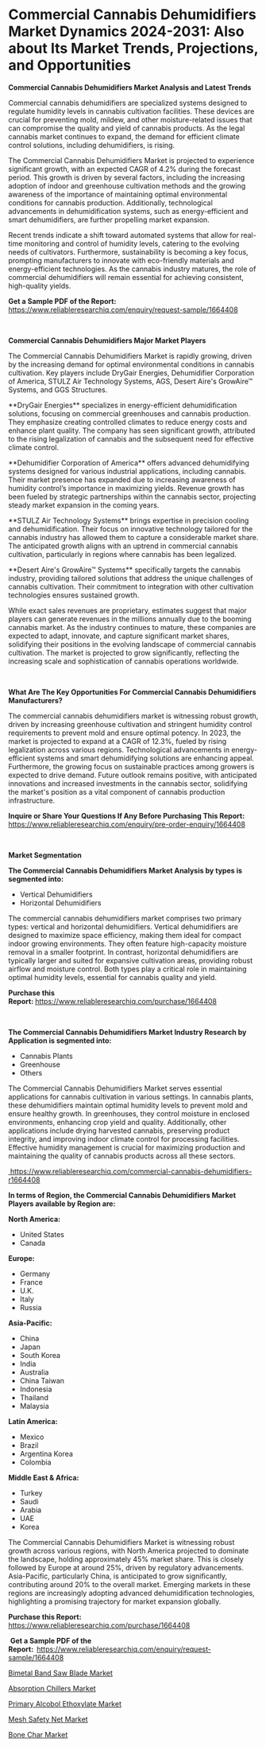 <p><h1>Commercial Cannabis Dehumidifiers Market Dynamics 2024-2031: Also about Its Market Trends, Projections, and Opportunities</h1></p><p><strong>Commercial Cannabis Dehumidifiers Market Analysis and Latest Trends</strong></p>
<p><p>Commercial cannabis dehumidifiers are specialized systems designed to regulate humidity levels in cannabis cultivation facilities. These devices are crucial for preventing mold, mildew, and other moisture-related issues that can compromise the quality and yield of cannabis products. As the legal cannabis market continues to expand, the demand for efficient climate control solutions, including dehumidifiers, is rising.</p><p>The Commercial Cannabis Dehumidifiers Market is projected to experience significant growth, with an expected CAGR of 4.2% during the forecast period. This growth is driven by several factors, including the increasing adoption of indoor and greenhouse cultivation methods and the growing awareness of the importance of maintaining optimal environmental conditions for cannabis production. Additionally, technological advancements in dehumidification systems, such as energy-efficient and smart dehumidifiers, are further propelling market expansion.</p><p>Recent trends indicate a shift toward automated systems that allow for real-time monitoring and control of humidity levels, catering to the evolving needs of cultivators. Furthermore, sustainability is becoming a key focus, prompting manufacturers to innovate with eco-friendly materials and energy-efficient technologies. As the cannabis industry matures, the role of commercial dehumidifiers will remain essential for achieving consistent, high-quality yields.</p></p>
<p><strong>Get a Sample PDF of the Report:&nbsp;</strong> <a href="https://www.reliableresearchiq.com/enquiry/request-sample/1664408?utm_campaign=1144&utm_medium=2&utm_source=Github&utm_content=ia&utm_term=09122024&utm_id=commercial-cannabis-dehumidifiers">https://www.reliableresearchiq.com/enquiry/request-sample/1664408</a></p>
<p>&nbsp;</p>
<p><strong>Commercial Cannabis Dehumidifiers Major Market Players</strong></p>
<p><p>The Commercial Cannabis Dehumidifiers Market is rapidly growing, driven by the increasing demand for optimal environmental conditions in cannabis cultivation. Key players include DryGair Energies, Dehumidifier Corporation of America, STULZ Air Technology Systems, AGS, Desert Aire's GrowAire™ Systems, and GGS Structures.</p><p>**DryGair Energies** specializes in energy-efficient dehumidification solutions, focusing on commercial greenhouses and cannabis production. They emphasize creating controlled climates to reduce energy costs and enhance plant quality. The company has seen significant growth, attributed to the rising legalization of cannabis and the subsequent need for effective climate control.</p><p>**Dehumidifier Corporation of America** offers advanced dehumidifying systems designed for various industrial applications, including cannabis. Their market presence has expanded due to increasing awareness of humidity control’s importance in maximizing yields. Revenue growth has been fueled by strategic partnerships within the cannabis sector, projecting steady market expansion in the coming years.</p><p>**STULZ Air Technology Systems** brings expertise in precision cooling and dehumidification. Their focus on innovative technology tailored for the cannabis industry has allowed them to capture a considerable market share. The anticipated growth aligns with an uptrend in commercial cannabis cultivation, particularly in regions where cannabis has been legalized.</p><p>**Desert Aire's GrowAire™ Systems** specifically targets the cannabis industry, providing tailored solutions that address the unique challenges of cannabis cultivation. Their commitment to integration with other cultivation technologies ensures sustained growth. </p><p>While exact sales revenues are proprietary, estimates suggest that major players can generate revenues in the millions annually due to the booming cannabis market. As the industry continues to mature, these companies are expected to adapt, innovate, and capture significant market shares, solidifying their positions in the evolving landscape of commercial cannabis cultivation. The market is projected to grow significantly, reflecting the increasing scale and sophistication of cannabis operations worldwide.</p></p>
<p>&nbsp;</p>
<p><strong>What Are The Key Opportunities For Commercial Cannabis Dehumidifiers Manufacturers?</strong></p>
<p><p>The commercial cannabis dehumidifiers market is witnessing robust growth, driven by increasing greenhouse cultivation and stringent humidity control requirements to prevent mold and ensure optimal potency. In 2023, the market is projected to expand at a CAGR of 12.3%, fueled by rising legalization across various regions. Technological advancements in energy-efficient systems and smart dehumidifying solutions are enhancing appeal. Furthermore, the growing focus on sustainable practices among growers is expected to drive demand. Future outlook remains positive, with anticipated innovations and increased investments in the cannabis sector, solidifying the market's position as a vital component of cannabis production infrastructure.</p></p>
<p><strong>Inquire or Share Your Questions If Any Before Purchasing This Report:</strong> <a href="https://www.reliableresearchiq.com/enquiry/pre-order-enquiry/1664408?utm_campaign=1144&utm_medium=2&utm_source=Github&utm_content=ia&utm_term=09122024&utm_id=commercial-cannabis-dehumidifiers">https://www.reliableresearchiq.com/enquiry/pre-order-enquiry/1664408</a></p>
<p>&nbsp;</p>
<p><strong>Market Segmentation</strong></p>
<p><strong>The Commercial Cannabis Dehumidifiers Market Analysis by types is segmented into:</strong></p>
<p><ul><li>Vertical Dehumidifiers</li><li>Horizontal Dehumidifiers</li></ul></p>
<p><p>The commercial cannabis dehumidifiers market comprises two primary types: vertical and horizontal dehumidifiers. Vertical dehumidifiers are designed to maximize space efficiency, making them ideal for compact indoor growing environments. They often feature high-capacity moisture removal in a smaller footprint. In contrast, horizontal dehumidifiers are typically larger and suited for expansive cultivation areas, providing robust airflow and moisture control. Both types play a critical role in maintaining optimal humidity levels, essential for cannabis quality and yield.</p></p>
<p><strong>Purchase this Report:&nbsp;</strong><a href="https://www.reliableresearchiq.com/purchase/1664408?utm_campaign=1144&utm_medium=2&utm_source=Github&utm_content=ia&utm_term=09122024&utm_id=commercial-cannabis-dehumidifiers">https://www.reliableresearchiq.com/purchase/1664408</a></p>
<p>&nbsp;</p>
<p><strong>The Commercial Cannabis Dehumidifiers Market Industry Research by Application is segmented into:</strong></p>
<p><ul><li>Cannabis Plants</li><li>Greenhouse</li><li>Others</li></ul></p>
<p><p>The Commercial Cannabis Dehumidifiers Market serves essential applications for cannabis cultivation in various settings. In cannabis plants, these dehumidifiers maintain optimal humidity levels to prevent mold and ensure healthy growth. In greenhouses, they control moisture in enclosed environments, enhancing crop yield and quality. Additionally, other applications include drying harvested cannabis, preserving product integrity, and improving indoor climate control for processing facilities. Effective humidity management is crucial for maximizing production and maintaining the quality of cannabis products across all these sectors.</p></p>
<p><a href="https://www.reliableresearchiq.com/commercial-cannabis-dehumidifiers-r1664408?utm_campaign=1144&utm_medium=2&utm_source=Github&utm_content=ia&utm_term=09122024&utm_id=commercial-cannabis-dehumidifiers">&nbsp;https://www.reliableresearchiq.com/commercial-cannabis-dehumidifiers-r1664408</a></p>
<p><strong>In terms of Region, the Commercial Cannabis Dehumidifiers Market Players available by Region are:</strong></p>
<p>
    <p> <strong> North America: </strong>
        <ul>
            <li>United States</li>
            <li>Canada</li>
        </ul>
        </p> 
    <p> <strong> Europe: </strong>
        <ul>
            <li>Germany</li>
            <li>France</li>
            <li>U.K.</li>
            <li>Italy</li>
            <li>Russia</li>
        </ul>
        </p> 
    <p> <strong> Asia-Pacific: </strong>
        <ul>
            <li>China</li>
            <li>Japan</li>
            <li>South Korea</li>
            <li>India</li>
            <li>Australia</li>
            <li>China Taiwan</li>
            <li>Indonesia</li>
            <li>Thailand</li>
            <li>Malaysia</li>
        </ul>
        </p> 
    <p> <strong> Latin America: </strong>
        <ul>
            <li>Mexico</li>
            <li>Brazil</li>
            <li>Argentina Korea</li>
            <li>Colombia</li>
        </ul>
        </p> 
    <p> <strong> Middle East & Africa: </strong>
        <ul>
            <li>Turkey</li>
            <li>Saudi</li>
            <li>Arabia</li>
            <li>UAE</li>
            <li>Korea</li>
        </ul>
    </p>
    </p>
<p><p>The Commercial Cannabis Dehumidifiers Market is witnessing robust growth across various regions, with North America projected to dominate the landscape, holding approximately 45% market share. This is closely followed by Europe at around 25%, driven by regulatory advancements. Asia-Pacific, particularly China, is anticipated to grow significantly, contributing around 20% to the overall market. Emerging markets in these regions are increasingly adopting advanced dehumidification technologies, highlighting a promising trajectory for market expansion globally.</p></p>
<p><strong>Purchase this Report: </strong><a href="https://www.reliableresearchiq.com/purchase/1664408?utm_campaign=1144&utm_medium=2&utm_source=Github&utm_content=ia&utm_term=09122024&utm_id=commercial-cannabis-dehumidifiers">https://www.reliableresearchiq.com/purchase/1664408</a></p>
<p>&nbsp;<strong>Get a Sample PDF of the Report:&nbsp;&nbsp;</strong><a href="https://www.reliableresearchiq.com/enquiry/request-sample/1664408?utm_campaign=1144&utm_medium=2&utm_source=Github&utm_content=ia&utm_term=09122024&utm_id=commercial-cannabis-dehumidifiers">https://www.reliableresearchiq.com/enquiry/request-sample/1664408</a></p>
<p><strong></strong></p>
<p><p><a href="https://www.linkedin.com/pulse/research-report-analysis-bimetal-band-saw-blade-market-size-share-oyv8c?utm_campaign=1144&utm_medium=2&utm_source=Github&utm_content=ia&utm_term=09122024&utm_id=commercial-cannabis-dehumidifiers">Bimetal Band Saw Blade Market</a></p><p><a href="https://www.linkedin.com/pulse/absorption-chillers-market-report-industry-value-revenue-forecast-r12vf?utm_campaign=1144&utm_medium=2&utm_source=Github&utm_content=ia&utm_term=09122024&utm_id=commercial-cannabis-dehumidifiers">Absorption Chillers Market</a></p><p><a href="https://www.linkedin.com/pulse/future-demand-revenue-forecast-primary-alcobol-ethoxylate-market-3lacc?utm_campaign=1144&utm_medium=2&utm_source=Github&utm_content=ia&utm_term=09122024&utm_id=commercial-cannabis-dehumidifiers">Primary Alcobol Ethoxylate Market</a></p><p><a href="https://www.linkedin.com/pulse/projected-75-cagr-mesh-safety-net-market-2024-2031-trend-analysis-oycrc?utm_campaign=1144&utm_medium=2&utm_source=Github&utm_content=ia&utm_term=09122024&utm_id=commercial-cannabis-dehumidifiers">Mesh Safety Net Market</a></p><p><a href="https://www.linkedin.com/pulse/navigating-bone-char-market-size-using-81-cagr-takes-account-trends-n2d5c?utm_campaign=1144&utm_medium=2&utm_source=Github&utm_content=ia&utm_term=09122024&utm_id=commercial-cannabis-dehumidifiers">Bone Char Market</a></p></p>